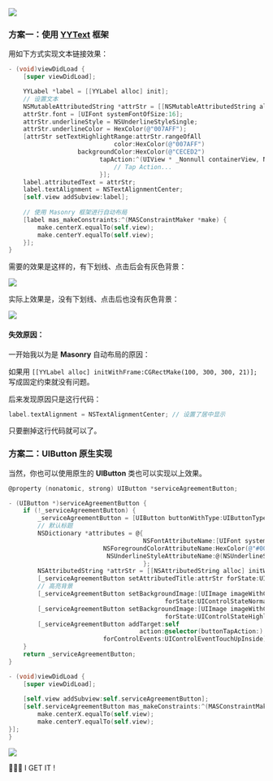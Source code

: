 ![](http://upload-images.jianshu.io/upload_images/2648731-daa6acb78c516848?imageMogr2/auto-orient/strip)

### 方案一：使用 [YYText](https://github.com/ibireme/YYText) 框架

用如下方式实现文本链接效果：

```objectivec
- (void)viewDidLoad {
    [super viewDidLoad];

    YYLabel *label = [[YYLabel alloc] init];
    // 设置文本
    NSMutableAttributedString *attrStr = [[NSMutableAttributedString alloc] initWithString:@"查看链接地址"];
    attrStr.font = [UIFont systemFontOfSize:16];
    attrStr.underlineStyle = NSUnderlineStyleSingle;
    attrStr.underlineColor = HexColor(@"007AFF");
    [attrStr setTextHighlightRange:attrStr.rangeOfAll
                             color:HexColor(@"007AFF")
                   backgroundColor:HexColor(@"CECED2")
                         tapAction:^(UIView * _Nonnull containerView, NSAttributedString * _Nonnull text, NSRange range, CGRect rect) {
                             // Tap Action...
                         }];
    label.attributedText = attrStr;
    label.textAlignment = NSTextAlignmentCenter;
    [self.view addSubview:label];
    
    // 使用 Masonry 框架进行自动布局
    [label mas_makeConstraints:^(MASConstraintMaker *make) {
        make.centerX.equalTo(self.view);
        make.centerY.equalTo(self.view);
    }];
}
```

需要的效果是这样的，有下划线、点击后会有灰色背景：

![](http://upload-images.jianshu.io/upload_images/2648731-4029b347fd93c3bc.jpg?imageMogr2/auto-orient/strip%7CimageView2/2/w/1240)

实际上效果是，没有下划线、点击后也没有灰色背景：

![](http://upload-images.jianshu.io/upload_images/2648731-4d02e21999d2449e.jpg?imageMogr2/auto-orient/strip%7CimageView2/2/w/1240)



#### 失效原因：

一开始我以为是 **Masonry** 自动布局的原因：

如果用 `[[YYLabel alloc] initWithFrame:CGRectMake(100, 300, 300, 21)];`  写成固定约束就没有问题。

后来发现原因只是这行代码：

```objectivec
label.textAlignment = NSTextAlignmentCenter; // 设置了居中显示
```

只要删掉这行代码就可以了。



### 方案二：UIButton 原生实现

当然，你也可以使用原生的 **UIButton** 类也可以实现以上效果。

```objectivec
@property (nonatomic, strong) UIButton *serviceAgreementButton;

- (UIButton *)serviceAgreementButton {
    if (!_serviceAgreementButton) {
        _serviceAgreementButton = [UIButton buttonWithType:UIButtonTypeCustom];
        // 默认标题
        NSDictionary *attributes = @{
                                     NSFontAttributeName:[UIFont systemFontOfSize:16],
                          NSForegroundColorAttributeName:HexColor(@"#007AFF"),
                           NSUnderlineStyleAttributeName:@(NSUnderlineStyleSingle)
                                     };
        NSAttributedString *attrStr = [[NSAttributedString alloc] initWithString:@"APP许可及服务协议" attributes:attributes];
        [_serviceAgreementButton setAttributedTitle:attrStr forState:UIControlStateNormal];
        // 高亮背景
        [_serviceAgreementButton setBackgroundImage:[UIImage imageWithColor:COLOR_BACKGROUND]
                                           forState:UIControlStateNormal];
        [_serviceAgreementButton setBackgroundImage:[UIImage imageWithColor:HexColor(@"#CECED2")]
                                           forState:UIControlStateHighlighted];
        [_serviceAgreementButton addTarget:self
                                    action:@selector(buttonTapAction:)
                          forControlEvents:UIControlEventTouchUpInside];
    }
    return _serviceAgreementButton;
}

- (void)viewDidLoad {
    [super viewDidLoad];
  
    [self.view addSubview:self.serviceAgreementButton];
	[self.serviceAgreementButton mas_makeConstraints:^(MASConstraintMaker *make) {
   		make.centerX.equalTo(self.view);
    	make.centerY.equalTo(self.view);
}];
}
```

![](http://upload-images.jianshu.io/upload_images/2648731-1c071a477a175a13.gif?imageMogr2/auto-orient/strip)

🎉🎉🎉  I GET IT !
